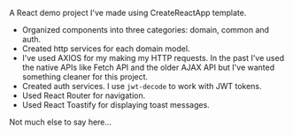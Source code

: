 A React demo project I've made using CreateReactApp template.

* Organized components into three categories: domain, common and auth.
* Created http services for each domain model.
* I've used AXIOS for my making my HTTP requests. In the past I've used the native APIs like Fetch API and the older AJAX API but I've wanted something cleaner for this project.
* Created auth services. I use `jwt-decode` to work with JWT tokens.
* Used React Router for navigation.
* Used React Toastify for displaying toast messages.

Not much else to say here...
